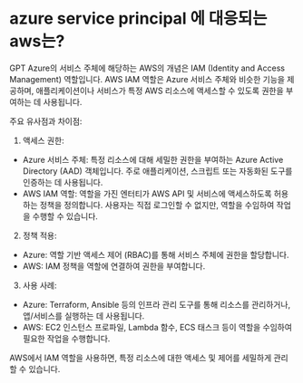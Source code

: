 
# azure service principal 에 대응되는 aws는?
GPT
Azure의 서비스 주체에 해당하는 AWS의 개념은 IAM (Identity and Access Management) 역할입니다. AWS IAM 역할은 Azure 서비스 주체와 비슷한 기능을 제공하며, 애플리케이션이나 서비스가 특정 AWS 리소스에 액세스할 수 있도록 권한을 부여하는 데 사용됩니다.

주요 유사점과 차이점:
1. 액세스 권한:
- Azure 서비스 주체: 특정 리소스에 대해 세밀한 권한을 부여하는 Azure Active Directory (AAD) 객체입니다. 주로 애플리케이션, 스크립트 또는 자동화된 도구를 인증하는 데 사용됩니다.
- AWS IAM 역할: 역할을 가진 엔터티가 AWS API 및 서비스에 액세스하도록 허용하는 정책을 정의합니다. 사용자는 직접 로그인할 수 없지만, 역할을 수임하여 작업을 수행할 수 있습니다.
2. 정책 적용:
- Azure: 역할 기반 액세스 제어 (RBAC)를 통해 서비스 주체에 권한을 할당합니다.
- AWS: IAM 정책을 역할에 연결하여 권한을 부여합니다.
3. 사용 사례:
- Azure: Terraform, Ansible 등의 인프라 관리 도구를 통해 리소스를 관리하거나, 앱/서비스를 실행하는 데 사용됩니다.
- AWS: EC2 인스턴스 프로파일, Lambda 함수, ECS 태스크 등이 역할을 수임하여 필요한 작업을 수행합니다.

AWS에서 IAM 역할을 사용하면, 특정 리소스에 대한 액세스 및 제어를 세밀하게 관리할 수 있습니다.